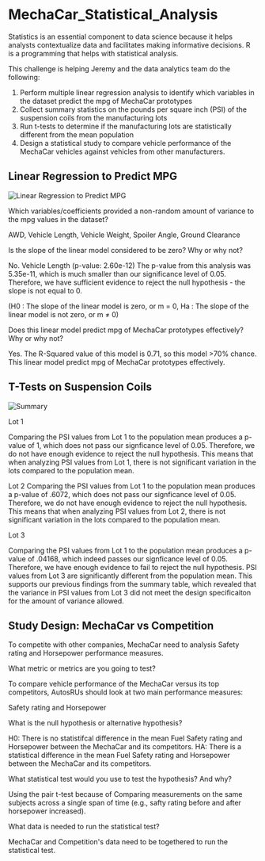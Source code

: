 # MechaCar_Statistical_Analysis

Statistics is an essential component to data science because it helps analysts contextualize data and facilitates making informative decisions. R is a programming that helps with statistical analysis.

This challenge is helping Jeremy and the data analytics team do the following:

1. Perform multiple linear regression analysis to identify which variables in the dataset predict the mpg of MechaCar prototypes
2. Collect summary statistics on the pounds per square inch (PSI) of the suspension coils from the manufacturing lots
3. Run t-tests to determine if the manufacturing lots are statistically different from the mean population
4. Design a statistical study to compare vehicle performance of the MechaCar vehicles against vehicles from other manufacturers. 

## Linear Regression to Predict MPG

![Linear Regression to Predict MPG](https://user-images.githubusercontent.com/95401877/162124453-2b369022-4fac-4ebe-96f8-3eacf7a2f832.png)


Which variables/coefficients provided a non-random amount of variance to the mpg values in the dataset?

AWD, Vehicle Length, Vehicle Weight, Spoiler Angle, Ground Clearance

Is the slope of the linear model considered to be zero? Why or why not?

No. Vehicle Length (p-value: 2.60e-12) The p-value from this analysis was 5.35e-11, which is much smaller than our significance level of 0.05. Therefore, we have sufficient evidence to reject the null hypothesis - the slope is not equal to 0. 

(H0 : The slope of the linear model is zero, or m = 0, Ha : The slope of the linear model is not zero, or m ≠ 0)


Does this linear model predict mpg of MechaCar prototypes effectively? Why or why not?

Yes. The R-Squared value of this model is 0.71, so this model >70% chance. This linear model predict mpg of MechaCar prototypes effectively.

## T-Tests on Suspension Coils

![Summary](https://user-images.githubusercontent.com/95401877/163520332-f98fe3f6-9d66-4638-8ffa-79979bebd6b9.png)

Lot 1

Comparing the PSI values from Lot 1 to the population mean produces a p-value of 1, which does not pass our signficance level of 0.05. Therefore, we do not have enough evidence to reject the null hypothesis. This means that when analyzing PSI values from Lot 1, there is not significant variation in the lots compared to the population mean.

Lot 2
Comparing the PSI values from Lot 1 to the population mean produces a p-value of .6072, which does not pass our signficance level of 0.05. Therefore, we do not have enough evidence to reject the null hypothesis. This means that when analyzing PSI values from Lot 2, there is not significant variation in the lots compared to the population mean.

Lot 3

Comparing the PSI values from Lot 1 to the population mean produces a p-value of .04168, which indeed passes our signficance level of 0.05. Therefore, we have enough evidence to fail to reject the null hypothesis. PSI values from Lot 3 are significantly different from the population mean. This supports our previous findings from the summary table, which revealed that the variance in PSI values from Lot 3 did not meet the design specificaiton for the amount of variance allowed.

## Study Design: MechaCar vs Competition

To competite with other companies, MechaCar need to analysis Safety rating and Horsepower performance measures.

What metric or metrics are you going to test?

To compare vehicle performance of the MechaCar versus its top competitors, AutosRUs should look at two main performance measures:

Safety rating and Horsepower

What is the null hypothesis or alternative hypothesis?

H0: There is no statistifcal difference in the mean Fuel Safety rating and Horsepower between the MechaCar and its competitors.
HA: There is a statistical difference in the mean Fuel Safety rating and Horsepower between the MechaCar and its competitors.

What statistical test would you use to test the hypothesis? And why?

Using the pair t-test because of Comparing measurements on the same subjects across a single span of time (e.g., safty rating before and after horsepower increased).

What data is needed to run the statistical test?

MechaCar and Competition's data need to be togethered to run the statistical test.
